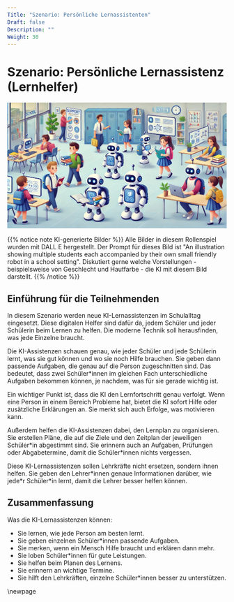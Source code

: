 ```yaml
---
Title: "Szenario: Persönliche Lernassistenten"
Draft: false
Description: ""
Weight: 30
---
```




# Szenario: Persönliche Lernassistenz (Lernhelfer)


![Szenario Lernassistenz](Szenario-Assistent.jpeg)

{{% notice note KI-generierte Bilder %}} Alle Bilder in diesem Rollenspiel wurden mit DALL E hergestellt. Der Prompt für dieses Bild ist "An illustration showing multiple students each accompanied by their own small friendly robot in a school setting". Diskutiert gerne welche Vorstellungen - beispielsweise von Geschlecht und Hautfarbe - die KI mit diesem Bild darstellt.  {{% /notice %}}


## Einführung für die Teilnehmenden


In diesem Szenario werden neue KI-Lernassistenzen im Schulalltag eingesetzt. Diese digitalen Helfer sind dafür da, jedem Schüler und jeder Schülerin beim Lernen zu helfen. Die moderne Technik soll herausfinden, was jede Einzelne braucht.

Die KI-Assistenzen schauen genau, wie jeder Schüler und jede Schülerin lernt, was sie gut können und wo sie noch Hilfe brauchen. Sie geben dann passende Aufgaben, die genau auf die Person zugeschnitten sind. Das bedeutet, dass zwei Schüler\*innen im gleichen Fach unterschiedliche Aufgaben bekommen können, je nachdem, was für sie gerade wichtig ist.

Ein wichtiger Punkt ist, dass die KI den Lernfortschritt genau verfolgt. Wenn eine Person in einem Bereich Probleme hat, bietet die KI sofort Hilfe oder zusätzliche Erklärungen an. Sie merkt sich auch Erfolge, was motivieren kann.

Außerdem helfen die KI-Assistenzen dabei, den Lernplan zu organisieren. Sie erstellen Pläne, die auf die Ziele und den Zeitplan der jeweiligen Schüler\*in abgestimmt sind. Sie erinnern auch an Aufgaben, Prüfungen oder Abgabetermine, damit die Schüler\*innen nichts vergessen.

Diese KI-Lernassistenzen sollen Lehrkräfte nicht ersetzen, sondern ihnen helfen. Sie geben den Lehrer\*innen genaue Informationen darüber, wie jede*r Schüler\*in lernt, damit die Lehrer besser helfen können.

## Zusammenfassung

Was die KI-Lernassistenzen können:

- Sie lernen, wie jede Person am besten lernt.
- Sie geben einzelnen Schüler\*innen passende Aufgaben.
- Sie merken, wenn ein Mensch Hilfe braucht und erklären dann mehr.
- Sie loben Schüler\*innen für gute Leistungen.
- Sie helfen beim Planen des Lernens.
- Sie erinnern an wichtige Termine.
- Sie hilft den Lehrkräften, einzelne Schüler\*innen besser zu unterstützen.


\newpage
